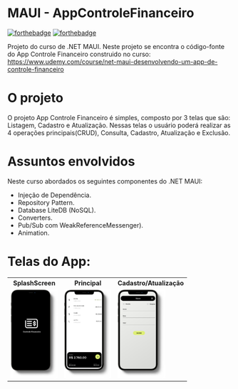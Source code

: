 # MAUI - AppControleFinanceiro
[![forthebadge](https://forthebadge.com/images/badges/made-with-c-sharp.svg)](http://forthebadge.com)
[![forthebadge](http://forthebadge.com/images/badges/built-with-love.svg)](http://forthebadge.com)

Projeto do curso de .NET MAUI. Neste projeto se encontra o código-fonte do App Controle Financeiro construido no curso: https://www.udemy.com/course/net-maui-desenvolvendo-um-app-de-controle-financeiro


# O projeto
O projeto App Controle Financeiro é simples, composto por 3 telas que são: Listagem, Cadastro e Atualização. Nessas telas o usuário poderá realizar as 4 operações principais(CRUD), Consulta, Cadastro, Atualização e Exclusão.

# Assuntos envolvidos
Neste curso abordados os seguintes componentes do .NET MAUI:
- Injeção de Dependência.
- Repository Pattern.
- Database LiteDB (NoSQL).
- Converters.
- Pub/Sub com WeakReferenceMessenger).
- Animation.

#  Telas do App:
<table>
  <tr>
    <th> SplashScreen </th>
    <th> Principal </th>
    <th> Cadastro/Atualização </th>
  <tr>
    <td> <img src="material/Prototipo/Mock1.png" alt="SplashScreen" style="height: 200px;"/> </td>
    <td> <img src="material/Prototipo/Mock2.png" alt="Listagem" style="height: 200px;"/> </td>
    <td> <img src="material/Prototipo/Mock3.png" alt="Cadastro" style="height: 200px;"/> </td>
   </tr>
  </tr>
</table>



